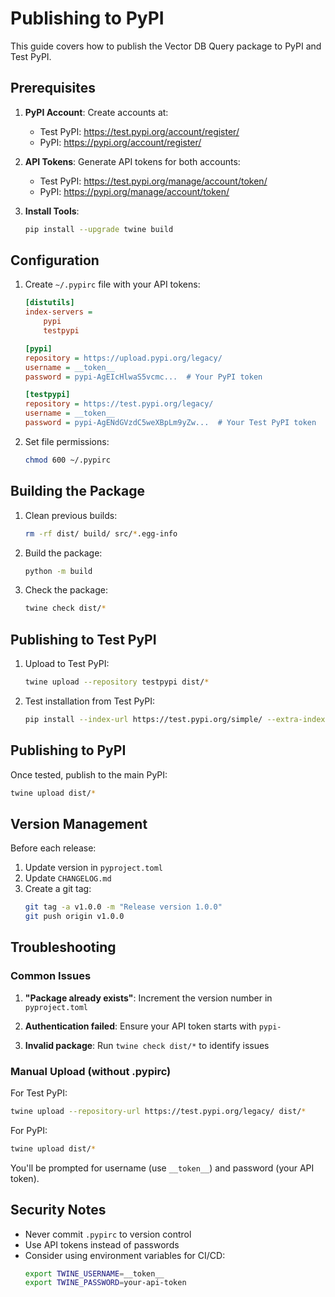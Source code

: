 # Publishing to PyPI

This guide covers how to publish the Vector DB Query package to PyPI and Test PyPI.

## Prerequisites

1. **PyPI Account**: Create accounts at:
   - Test PyPI: https://test.pypi.org/account/register/
   - PyPI: https://pypi.org/account/register/

2. **API Tokens**: Generate API tokens for both accounts:
   - Test PyPI: https://test.pypi.org/manage/account/token/
   - PyPI: https://pypi.org/manage/account/token/

3. **Install Tools**:
   ```bash
   pip install --upgrade twine build
   ```

## Configuration

1. Create `~/.pypirc` file with your API tokens:
   ```ini
   [distutils]
   index-servers =
       pypi
       testpypi

   [pypi]
   repository = https://upload.pypi.org/legacy/
   username = __token__
   password = pypi-AgEIcHlwaS5vcmc...  # Your PyPI token

   [testpypi]
   repository = https://test.pypi.org/legacy/
   username = __token__
   password = pypi-AgENdGVzdC5weXBpLm9yZw...  # Your Test PyPI token
   ```

2. Set file permissions:
   ```bash
   chmod 600 ~/.pypirc
   ```

## Building the Package

1. Clean previous builds:
   ```bash
   rm -rf dist/ build/ src/*.egg-info
   ```

2. Build the package:
   ```bash
   python -m build
   ```

3. Check the package:
   ```bash
   twine check dist/*
   ```

## Publishing to Test PyPI

1. Upload to Test PyPI:
   ```bash
   twine upload --repository testpypi dist/*
   ```

2. Test installation from Test PyPI:
   ```bash
   pip install --index-url https://test.pypi.org/simple/ --extra-index-url https://pypi.org/simple/ vector-db-query
   ```

## Publishing to PyPI

Once tested, publish to the main PyPI:

```bash
twine upload dist/*
```

## Version Management

Before each release:

1. Update version in `pyproject.toml`
2. Update `CHANGELOG.md`
3. Create a git tag:
   ```bash
   git tag -a v1.0.0 -m "Release version 1.0.0"
   git push origin v1.0.0
   ```

## Troubleshooting

### Common Issues

1. **"Package already exists"**: Increment the version number in `pyproject.toml`

2. **Authentication failed**: Ensure your API token starts with `pypi-`

3. **Invalid package**: Run `twine check dist/*` to identify issues

### Manual Upload (without .pypirc)

For Test PyPI:
```bash
twine upload --repository-url https://test.pypi.org/legacy/ dist/*
```

For PyPI:
```bash
twine upload dist/*
```

You'll be prompted for username (use `__token__`) and password (your API token).

## Security Notes

- Never commit `.pypirc` to version control
- Use API tokens instead of passwords
- Consider using environment variables for CI/CD:
  ```bash
  export TWINE_USERNAME=__token__
  export TWINE_PASSWORD=your-api-token
  ```
